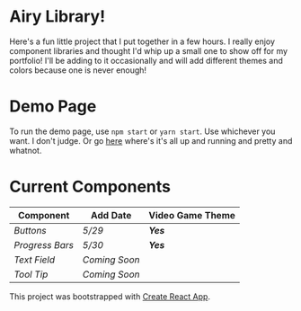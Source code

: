 # Airy Library! 
Here's a fun little project that I put together in a few hours. I really enjoy component libraries and thought I'd whip up a small one to show off for my portfolio! I'll be adding to it occasionally and will add different themes and colors because one is never enough! 

# Demo Page
To run the demo page, use `npm start` or `yarn start`. Use whichever you want. I don't judge.
Or go [here](https://marbaez1714.github.io/airy-library/) where's it's all up and running and pretty and whatnot. 

# Current Components 
|Component        | Add Date      | Video Game Theme |
|-----------------|---------------|------------------|
| _Buttons_       | _5/29_        | ___Yes___        |
| _Progress Bars_ | _5/30_        | ___Yes___        |
| _Text Field_    | _Coming Soon_ |                  |
| _Tool Tip_      | _Coming Soon_ |                  |


This project was bootstrapped with [Create React App](https://github.com/facebook/create-react-app).



